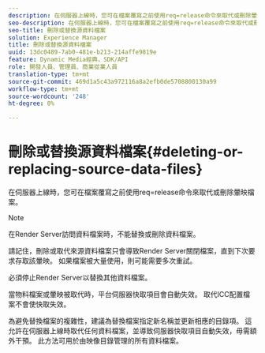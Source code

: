 ```yaml
---
description: 在伺服器上線時，您可在檔案覆寫之前使用req=release命令來取代或刪除暈映檔案。
seo-description: 在伺服器上線時，您可在檔案覆寫之前使用req=release命令來取代或刪除暈映檔案。
seo-title: 刪除或替換源資料檔案
solution: Experience Manager
title: 刪除或替換源資料檔案
uuid: 13dc0489-7ab0-481e-b213-214affe9819e
feature: Dynamic Media經典，SDK/API
role: 開發人員、管理員、商業從業人員
translation-type: tm+mt
source-git-commit: 469d1a5c43a972116a8a2efb0de5708800130a99
workflow-type: tm+mt
source-wordcount: '248'
ht-degree: 0%

---
```



# 刪除或替換源資料檔案{#deleting-or-replacing-source-data-files}

在伺服器上線時，您可在檔案覆寫之前使用req=release命令來取代或刪除暈映檔案。

>[!NOTE]
>
>在Render Server訪問資料檔案時，不能替換或刪除資料檔案。

請記住，刪除或取代來源資料檔案只會導致Render Server關閉檔案，直到下次要求存取該暈映。 如果檔案被大量使用，則可能需要多次重試。

必須停止Render Server以替換其他資料檔案。

當物料檔案或暈映被取代時，平台伺服器快取項目會自動失效。 取代ICC配置檔案不會使快取失效。

為避免替換檔案的複雜性，建議為替換檔案指定新名稱並更新相應的目錄項。 這允許在伺服器上線時取代任何資料檔案，並導致伺服器快取項目自動失效，毋需額外干預。 此方法可用於由映像目錄管理的所有資料檔案。
